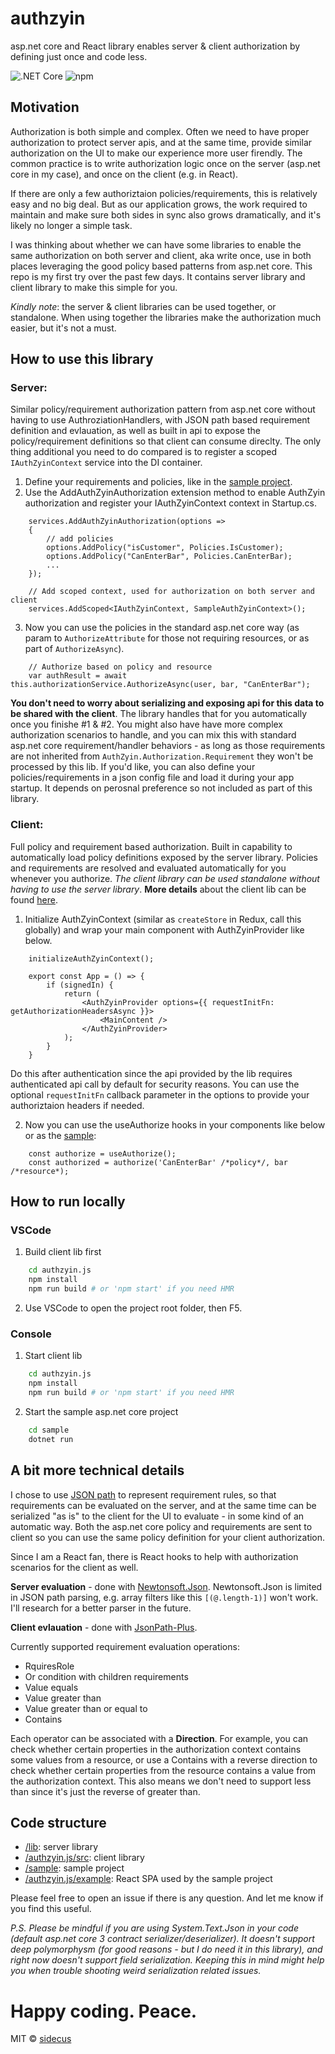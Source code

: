 # authzyin
asp.net core and React library enables server & client authorization by defining just once and code less.

![.NET Core](https://github.com/sidecus/authzyin/workflows/.NET%20Core/badge.svg)
![npm](https://github.com/sidecus/authzyin/workflows/npm/badge.svg)

## Motivation
Authorization is both simple and complex. Often we need to have proper authorization to protect server apis, and at the same time, provide similar authorization on the UI to make our experience more user firendly. The common practice is to write authorization logic once on the server (asp.net core in my case), and once on the client (e.g. in React).

If there are only a few authoriztaion policies/requirements, this is relatively easy and no big deal. But as our application grows, the work required to maintain and make sure both sides in sync also grows dramatically, and it's likely no longer a simple task.

I was thinking about whether we can have some libraries to enable the same authorization on both server and client, aka write once, use in both places leveraging the good policy based patterns from asp.net core. This repo is my first try over the past few days. It contains server library and client library to make this simple for you.

*Kindly note*: the server & client libraries can be used together, or standalone. When using together the libraries make the authorization much easier, but it's not a must.

## How to use this library
### Server:
Similar policy/requirement authorization pattern from asp.net core without having to use AuthroziationHandlers, with JSON path based requirement definition and evlauation, as well as built in api to expose the policy/requirement definitions so that client can consume direclty. The only thing additional you need to do compared is to register a scoped ```IAuthZyinContext``` service into the DI container.
1. Define your requirements and policies, like in the [sample project](https://github.com/sidecus/authzyin/blob/master/sample/AuthN/Requirements.cs).
2. Use the AddAuthZyinAuthorization extension method to enable AuthZyin authorization and register your IAuthZyinContext context in Startup.cs.
```CSharp
    services.AddAuthZyinAuthorization(options =>
    {
        // add policies
        options.AddPolicy("isCustomer", Policies.IsCustomer);
        options.AddPolicy("CanEnterBar", Policies.CanEnterBar);
        ...
    });

    // Add scoped context, used for authorization on both server and client
    services.AddScoped<IAuthZyinContext, SampleAuthZyinContext>();
```
3. Now you can use the policies in the standard asp.net core way (as param to ```AuthorizeAttribute``` for those not requiring resources, or as part of ```AuthorizeAsync```).
```CSharp
    // Authorize based on policy and resource
    var authResult = await this.authorizationService.AuthorizeAsync(user, bar, "CanEnterBar");
```
**You don't need to worry about serializing and exposing api for this data to be shared with the client**. The library handles that for you automatically once you finishe #1 & #2.
You might also have have more complex authorization scenarios to handle, and you can mix this with standard asp.net core requirement/handler behaviors - as long as those requirements are not inherited from ```AuthZyin.Authorization.Requirement``` they won't be processed by this lib. If you'd like, you can also define your policies/requirements in a json config file and load it during your app startup. It depends on perosnal preference so not included as part of this library.

### Client:
Full policy and requirement based authorization. Built in capability to automatically load policy definitions exposed by the server library. Policies and requirements are resolved and evaluated automatically for you whenever you authorize. *The client library can be used standalone without having to use the server library*.
**More details** about the client lib can be found [here](https://github.com/sidecus/authzyin/tree/master/authzyin.js).
1. Initialize AuthZyinContext (similar as ```createStore``` in Redux, call this globally) and wrap your main component with AuthZyinProvider like below.
```TSX
    initializeAuthZyinContext();

    export const App = () => {
        if (signedIn) {
            return (
                <AuthZyinProvider options={{ requestInitFn: getAuthorizationHeadersAsync }}>
                    <MainContent />
                </AuthZyinProvider>
            );
        }
    }
```
Do this after authentication since the api provided by the lib requires authenticated api call by default for security reasons. You can use the optional ```requestInitFn``` callback parameter in the options to provide your authoriztaion headers if needed.

2. Now you can use the useAuthorize hooks in your components like below or as the [sample](https://github.com/sidecus/authzyin/blob/master/authzyin.js/example/src/components/PlaceComponent.tsx):
```TSX
    const authorize = useAuthorize();
    const authorized = authorize('CanEnterBar' /*policy*/, bar /*resource*);
```

## How to run locally
### VSCode
1. Build client lib first
```bash
    cd authzyin.js
    npm install
    npm run build # or 'npm start' if you need HMR
```
2. Use VSCode to open the project root folder, then F5.

### Console
1. Start client lib
```bash
    cd authzyin.js
    npm install
    npm run build # or 'npm start' if you need HMR
```
2. Start the sample asp.net core project
```bash
    cd sample
    dotnet run
```

## A bit more technical details
I chose to use [JSON path](https://goessner.net/articles/JsonPath/) to represent requirement rules, so that requirements can be evaluated on the server, and at the same time can be serialized "as is" to the client for the UI to evaluate - in some kind of an automatic way. Both the asp.net core policy and requirements are sent to client so you can use the same policy definition for your client authorization.

Since I am a React fan, there is React hooks to help with authorization scenarios for the client as well.

**Server evaluation** - done with [Newtonsoft.Json](https://www.newtonsoft.com/json). Newtonsoft.Json is limited in JSON path parsing, e.g. array filters like this ```[(@.length-1)]``` won't work. I'll research for a better parser in the future.

**Client evlauation** - done with [JsonPath-Plus](https://www.npmjs.com/package/jsonpath-plus).

Currently supported requirement evaluation operations:
- RquiresRole
- Or condition with children requirements
- Value equals
- Value greater than
- Value greater than or equal to
- Contains

Each operator can be associated with a **Direction**. For example, you can check whether certain properties in the authorization context contains some values from a resource, or use a Contains with a reverse direction to check whether certain properties from the resource contains a value from the authorization context. This also means we don't need to support less than since it's just the reverse of greater than.

## Code structure
- [/lib](https://github.com/sidecus/authzyin/tree/master/lib): server library
- [/authzyin.js/src](https://github.com/sidecus/authzyin/tree/master/authzyin.js/src): client library
- [/sample](https://github.com/sidecus/authzyin/tree/master/sample): sample project
- [/authzyin.js/example](https://github.com/sidecus/authzyin/tree/master/authzyin.js/example): React SPA used by the sample project

Please feel free to open an issue if there is any question. And let me know if you find this useful.

*P.S. Please be mindful if you are using System.Text.Json in your code (default asp.net core 3 contract serializer/deserializer). It doesn't support deep polymorphysm (for good reasons - but I do need it in this library), and right now doesn't support field serialization. Keeping this in mind might help you when trouble shooting weird serialization related issues.*

# Happy coding. Peace.
MIT © [sidecus](https://github.com/sidecus)
